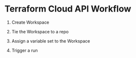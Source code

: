 # Terraform Cloud API Workflow

1. Create Workspace

2. Tie the Workspace to a repo

3. Assign a variable set to the Workspace

4. Trigger a run
